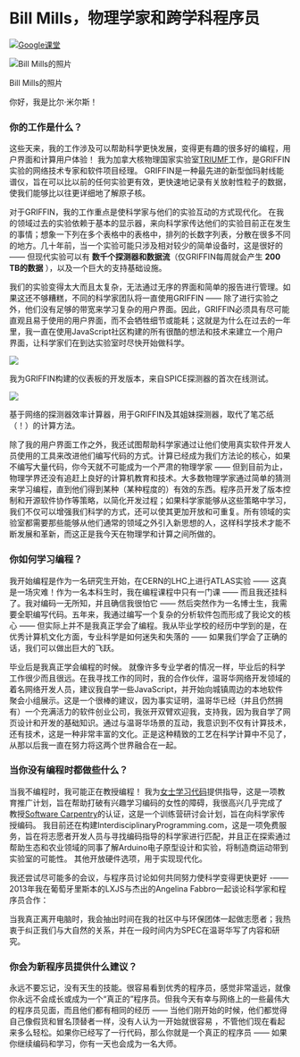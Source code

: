 # Bill Mills，物理学家和跨学科程序员

[![](https://cdn.kastatic.org/images/google_classroom_logo_light_square_36.svg)Google课堂](https://zh.khanacademy.org/computing/computer-programming/meet-the-computing-professional-unit/meet-the-computing-professional/a/bill-mills-physicist-and-interdisciplinary-programmer)

![Bill Mills的照片](https://cdn.kastatic.org/ka-perseus-images/5187ffa29ee7fa32e781d832a4242d8c5a97ade8.png)

Bill Mills的照片

你好，我是比尔·米尔斯！

### 你的工作是什么？

这些天来，我的工作涉及可以帮助科学更快发展，变得更有趣的很多好的编程，用户界面和计算用户体验！ 我为加拿大核物理国家实验室[TRIUMF](http://www.triumf.ca/)工作，是GRIFFIN实验的网络技术专家和软件项目经理。 GRIFFIN是一种最先进的新型伽玛射线能谱仪，旨在可以比以前的任何实验更有效，更快速地记录有关放射性粒子的数据，使我们能够比以往更详细地了解原子核。

对于GRIFFIN，我的工作重点是使科学家与他们的实验互动的方式现代化。 在我的领域过去的实验依赖于基本的显示器，来向科学家传达他们的实验目前正在发生的事情；想象一下列在多个表格中的表格中，排列的长数字列表，分散在很多不同的地方。几十年前，当一个实验可能只涉及相对较少的简单设备时，这是很好的 —— 但现代实验可以有 **数千个探测器和数据流**（仅GRIFFIN每周就会产生 **200 TB的数据** ），以及一个巨大的支持基础设施。

我们的实验变得太大而且太复杂，无法通过无序的界面和简单的报告进行管理。如果这还不够糟糕，不同的科学家团队将一直使用GRIFFIN —— 除了进行实验之外，他们没有足够的带宽来学习复杂的用户界面。因此，GRIFFIN必须具有尽可能直观且易于使用的用户界面，而不会牺牲细节或能耗；这就是为什么在过去的一年里，我一直在使用JavaScript社区构建的所有很酷的想法和技术来建立一个用户界面，让科学家们在到达实验室时尽快开始做科学。

![](https://cdn.kastatic.org/ka-perseus-images/9669a1fca45a2c8bf32af343233fceb1b9c6e241.png)

我为GRIFFIN构建的仪表板的开发版本，来自SPICE探测器的首次在线测试。

![](https://cdn.kastatic.org/ka-perseus-images/09ab74925de24888d84f6faa3ab037dbf0441cc4.png)

基于网络的探测器效率计算器，用于GRIFFIN及其姐妹探测器，取代了笔芯纸（！）的计算方法。

除了我的用户界面工作之外，我还试图帮助科学家通过让他们使用真实软件开发人员使用的工具来改进他们编写代码的方式。计算已经成为我们方法论的核心，如果不编写大量代码，你今天就不可能成为一个严肃的物理学家 —— 但到目前为止，物理学界还没有追赶上良好的计算机教育和技术。大多数物理学家通过简单的猜测来学习编程，直到他们得到某种（某种程度的）有效的东西。程序员开发了版本控制和开源软件协作等策略，以简化开发过程；如果科学家能够从这些策略中学习，我们不仅可以增强我们科学的方式，还可以使其更加开放和可重复。所有领域的实验室都需要那些能够从他们通常的领域之外引入新思想的人，这样科学技术才能不断发展和革新，而这正是我今天在物理学和计算之间所做的。

### 你如何学习编程？

我开始编程是作为一名研究生开始，在CERN的LHC上进行ATLAS实验 —— 这真是一场灾难！作为一名本科生时，我在编程课程中只有一门课 —— 而且我还挂科了。我对编码一无所知，并且确信我很怕它 —— 然后突然作为一名博士生，我需要全职编写代码。五年来，我通过编写一个复杂的分析软件包而形成了我论文的核心 —— 但实际上并不是我真正学会了编程。我从毕业学校的经历中学到的是，在优秀计算机文化方面，专业科学是如何迷失和失落的 —— 如果我们学会了正确的话，我们可以做出巨大的飞跃。

毕业后是我真正学会编程的时候。 就像许多专业学者的情况一样，毕业后的科学工作很少而且很远。在我寻找工作的同时，我的合作伙伴，温哥华网络开发领域的着名网络开发人员，建议我自学一些JavaScript，并开始向城镇周边的本地软件聚会小组展示。这是一个很棒的建议，因为事实证明，温哥华已经（并且仍然拥有）一个充满活力的软件创业公司，我张开双臂欢迎我，支持我，因为我自学了网页设计和开发的基础知识。通过与温哥华场景的互动，我意识到不仅有计算技术，还有技术，这是一种非常丰富的文化。正是这种精致的工艺在科学计算中不见了，从那以后我一直在努力将这两个世界融合在一起。

### 当你没有编程时都做些什么？

当我不编程时，我可能正在教授编程！ 我为[女士学习代码](http://ladieslearningcode.com/)提供指导，这是一项教育推广计划，旨在帮助打破有兴趣学习编码的女性的障碍，我很高兴几乎完成了 教授[Software Carpentry](http://software-carpentry.org/)的认证，这是一个训练营研讨会计划，旨在向科学家传授编码。 我目前还在构建InterdisciplinaryProgramming.com，这是一项免费服务，旨在将志愿者开发人员与寻找编码指导的科学家进行匹配，并且正在探索通过帮助生态和农业领域的同事了解Arduino电子原型设计和实验，将制造商运动带到实验室的可能性。 其他开放硬件选项，用于实现现代化。

我还尝试尽可能多的会议，与程序员讨论如何共同努力使科学变得更快更好 -—— 2013年我在葡萄牙里斯本的LXJS与杰出的Angelina Fabbro一起谈论科学家和程序员合作：

当我真正离开电脑时，我会抽出时间在我的社区中与环保团体一起做志愿者；我热衷于纠正我们与大自然的关系，并在一段时间内为SPEC在温哥华写了内容和研究。

### 你会为新程序员提供什么建议？

永远不要忘记，没有天生的技能。很容易看到优秀的程序员，感觉非常遥远，就像你永远不会成长或成为一个“真正的”程序员。但我今天有幸与网络上的一些最伟大的程序员见面，而且他们都有相同的经历 —— 当他们刚开始的时候，他们都觉得自己像假货和冒名顶替者一样，没有人认为一开始就很容易 ，不管他们现在看起来多么轻松。如果你已经写了一行代码，那么你就是一个真正的程序员 —— 如果你继续编码和学习，你有一天也会成为一名大师。